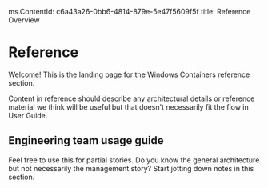 ms.ContentId: c6a43a26-0bb6-4814-879e-5e47f5609f5f title: Reference Overview

# Reference #

Welcome!  This is the landing page for the Windows Containers reference section.

Content in reference should describe any architectural details or reference material we think will be useful but that doesn't necessarily fit the flow in User Guide.

## Engineering team usage guide ##

Feel free to use this for partial stories.  Do you know the general architecture but not necessarily the management story?  Start jotting down notes in this section.
